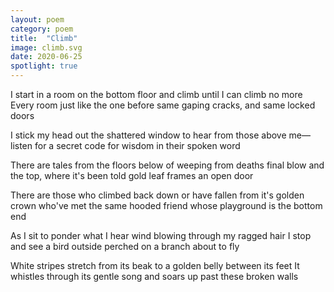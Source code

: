 ```yaml
---
layout: poem
category: poem
title:  "Climb"
image: climb.svg
date: 2020-06-25
spotlight: true
---
```


I start in a room on the bottom floor
and climb until I can climb no more
Every room just like the one before
same gaping cracks, and same locked doors

I stick my head out the shattered window
to hear from those above me—
listen for a secret code
for wisdom in their spoken word

There are tales from the floors below
of weeping from deaths final blow
and the top, where it's been told
gold leaf frames an open door

There are those who climbed back down
or have fallen from it's golden crown
who've met the same hooded friend
whose playground is the bottom end

As I sit to ponder what I hear
wind blowing through my ragged hair
I stop and see a bird outside
perched on a branch about to fly

White stripes stretch from its beak
to a golden belly between its feet
It whistles through its gentle song
and soars up past these broken walls
